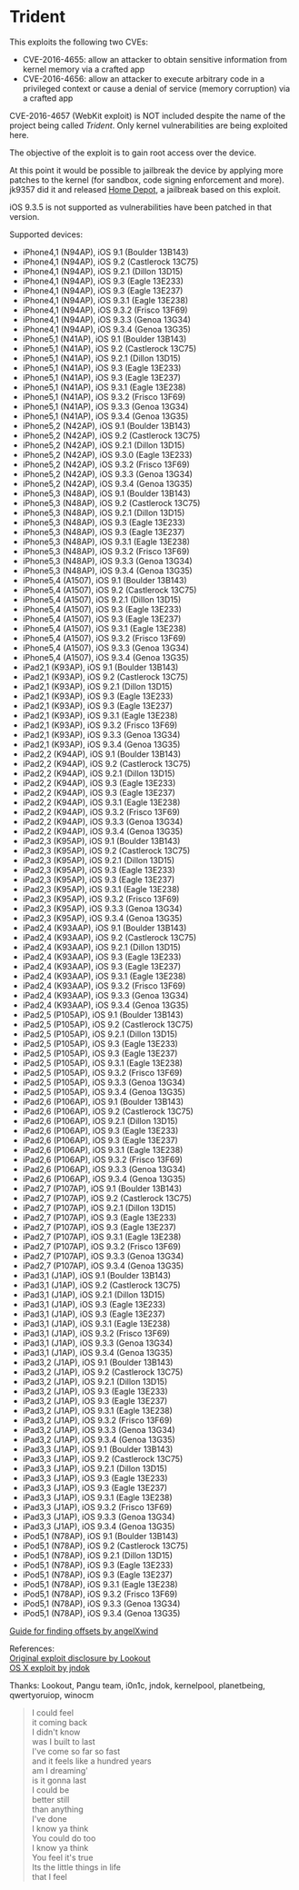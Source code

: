 # Trident

This exploits the following two CVEs:
* CVE-2016-4655: allow an attacker to obtain sensitive information from kernel memory via a crafted app
* CVE-2016-4656: allow an attacker to execute arbitrary code in a privileged context or cause a denial of service (memory corruption) via a crafted app

CVE-2016-4657 (WebKit exploit) is NOT included despite the name of the project being called *Trident*. Only kernel vulnerabilities are being exploited here.

The objective of the exploit is to gain root access over the device.

At this point it would be possible to jailbreak the device by applying more patches to the kernel (for sandbox, code signing enforcement and more). jk9357 did it and released [Home Depot](http://wall.supplies), a jailbreak based on this exploit.

iOS 9.3.5 is not supported as vulnerabilities have been patched in that version.

Supported devices:
* iPhone4,1 (N94AP), iOS 9.1 (Boulder 13B143)
* iPhone4,1 (N94AP), iOS 9.2 (Castlerock 13C75)
* iPhone4,1 (N94AP), iOS 9.2.1 (Dillon 13D15)
* iPhone4,1 (N94AP), iOS 9.3 (Eagle 13E233)
* iPhone4,1 (N94AP), iOS 9.3 (Eagle 13E237)
* iPhone4,1 (N94AP), iOS 9.3.1 (Eagle 13E238)
* iPhone4,1 (N94AP), iOS 9.3.2 (Frisco 13F69)
* iPhone4,1 (N94AP), iOS 9.3.3 (Genoa 13G34)
* iPhone4,1 (N94AP), iOS 9.3.4 (Genoa 13G35)
* iPhone5,1 (N41AP), iOS 9.1 (Boulder 13B143)
* iPhone5,1 (N41AP), iOS 9.2 (Castlerock 13C75)
* iPhone5,1 (N41AP), iOS 9.2.1 (Dillon 13D15)
* iPhone5,1 (N41AP), iOS 9.3 (Eagle 13E233)
* iPhone5,1 (N41AP), iOS 9.3 (Eagle 13E237)
* iPhone5,1 (N41AP), iOS 9.3.1 (Eagle 13E238)
* iPhone5,1 (N41AP), iOS 9.3.2 (Frisco 13F69)
* iPhone5,1 (N41AP), iOS 9.3.3 (Genoa 13G34)
* iPhone5,1 (N41AP), iOS 9.3.4 (Genoa 13G35)
* iPhone5,2 (N42AP), iOS 9.1 (Boulder 13B143)
* iPhone5,2 (N42AP), iOS 9.2 (Castlerock 13C75)
* iPhone5,2 (N42AP), iOS 9.2.1 (Dillon 13D15)
* iPhone5,2 (N42AP), iOS 9.3.0 (Eagle 13E233)
* iPhone5,2 (N42AP), iOS 9.3.2 (Frisco 13F69)
* iPhone5,2 (N42AP), iOS 9.3.3 (Genoa 13G34)
* iPhone5,2 (N42AP), iOS 9.3.4 (Genoa 13G35)
* iPhone5,3 (N48AP), iOS 9.1 (Boulder 13B143)
* iPhone5,3 (N48AP), iOS 9.2 (Castlerock 13C75)
* iPhone5,3 (N48AP), iOS 9.2.1 (Dillon 13D15)
* iPhone5,3 (N48AP), iOS 9.3 (Eagle 13E233)
* iPhone5,3 (N48AP), iOS 9.3 (Eagle 13E237)
* iPhone5,3 (N48AP), iOS 9.3.1 (Eagle 13E238)
* iPhone5,3 (N48AP), iOS 9.3.2 (Frisco 13F69)
* iPhone5,3 (N48AP), iOS 9.3.3 (Genoa 13G34)
* iPhone5,3 (N48AP), iOS 9.3.4 (Genoa 13G35)
* iPhone5,4 (A1507), iOS 9.1 (Boulder 13B143)
* iPhone5,4 (A1507), iOS 9.2 (Castlerock 13C75)
* iPhone5,4 (A1507), iOS 9.2.1 (Dillon 13D15)
* iPhone5,4 (A1507), iOS 9.3 (Eagle 13E233)
* iPhone5,4 (A1507), iOS 9.3 (Eagle 13E237)
* iPhone5,4 (A1507), iOS 9.3.1 (Eagle 13E238)
* iPhone5,4 (A1507), iOS 9.3.2 (Frisco 13F69)
* iPhone5,4 (A1507), iOS 9.3.3 (Genoa 13G34)
* iPhone5,4 (A1507), iOS 9.3.4 (Genoa 13G35)
* iPad2,1 (K93AP), iOS 9.1 (Boulder 13B143)
* iPad2,1 (K93AP), iOS 9.2 (Castlerock 13C75)
* iPad2,1 (K93AP), iOS 9.2.1 (Dillon 13D15)
* iPad2,1 (K93AP), iOS 9.3 (Eagle 13E233)
* iPad2,1 (K93AP), iOS 9.3 (Eagle 13E237)
* iPad2,1 (K93AP), iOS 9.3.1 (Eagle 13E238)
* iPad2,1 (K93AP), iOS 9.3.2 (Frisco 13F69)
* iPad2,1 (K93AP), iOS 9.3.3 (Genoa 13G34)
* iPad2,1 (K93AP), iOS 9.3.4 (Genoa 13G35)
* iPad2,2 (K94AP), iOS 9.1 (Boulder 13B143)
* iPad2,2 (K94AP), iOS 9.2 (Castlerock 13C75)
* iPad2,2 (K94AP), iOS 9.2.1 (Dillon 13D15)
* iPad2,2 (K94AP), iOS 9.3 (Eagle 13E233)
* iPad2,2 (K94AP), iOS 9.3 (Eagle 13E237)
* iPad2,2 (K94AP), iOS 9.3.1 (Eagle 13E238)
* iPad2,2 (K94AP), iOS 9.3.2 (Frisco 13F69)
* iPad2,2 (K94AP), iOS 9.3.3 (Genoa 13G34)
* iPad2,2 (K94AP), iOS 9.3.4 (Genoa 13G35)
* iPad2,3 (K95AP), iOS 9.1 (Boulder 13B143)
* iPad2,3 (K95AP), iOS 9.2 (Castlerock 13C75)
* iPad2,3 (K95AP), iOS 9.2.1 (Dillon 13D15)
* iPad2,3 (K95AP), iOS 9.3 (Eagle 13E233)
* iPad2,3 (K95AP), iOS 9.3 (Eagle 13E237)
* iPad2,3 (K95AP), iOS 9.3.1 (Eagle 13E238)
* iPad2,3 (K95AP), iOS 9.3.2 (Frisco 13F69)
* iPad2,3 (K95AP), iOS 9.3.3 (Genoa 13G34)
* iPad2,3 (K95AP), iOS 9.3.4 (Genoa 13G35)
* iPad2,4 (K93AAP), iOS 9.1 (Boulder 13B143)
* iPad2,4 (K93AAP), iOS 9.2 (Castlerock 13C75)
* iPad2,4 (K93AAP), iOS 9.2.1 (Dillon 13D15)
* iPad2,4 (K93AAP), iOS 9.3 (Eagle 13E233)
* iPad2,4 (K93AAP), iOS 9.3 (Eagle 13E237)
* iPad2,4 (K93AAP), iOS 9.3.1 (Eagle 13E238)
* iPad2,4 (K93AAP), iOS 9.3.2 (Frisco 13F69)
* iPad2,4 (K93AAP), iOS 9.3.3 (Genoa 13G34)
* iPad2,4 (K93AAP), iOS 9.3.4 (Genoa 13G35)
* iPad2,5 (P105AP), iOS 9.1 (Boulder 13B143)
* iPad2,5 (P105AP), iOS 9.2 (Castlerock 13C75)
* iPad2,5 (P105AP), iOS 9.2.1 (Dillon 13D15)
* iPad2,5 (P105AP), iOS 9.3 (Eagle 13E233)
* iPad2,5 (P105AP), iOS 9.3 (Eagle 13E237)
* iPad2,5 (P105AP), iOS 9.3.1 (Eagle 13E238)
* iPad2,5 (P105AP), iOS 9.3.2 (Frisco 13F69)
* iPad2,5 (P105AP), iOS 9.3.3 (Genoa 13G34)
* iPad2,5 (P105AP), iOS 9.3.4 (Genoa 13G35)
* iPad2,6 (P106AP), iOS 9.1 (Boulder 13B143)
* iPad2,6 (P106AP), iOS 9.2 (Castlerock 13C75)
* iPad2,6 (P106AP), iOS 9.2.1 (Dillon 13D15)
* iPad2,6 (P106AP), iOS 9.3 (Eagle 13E233)
* iPad2,6 (P106AP), iOS 9.3 (Eagle 13E237)
* iPad2,6 (P106AP), iOS 9.3.1 (Eagle 13E238)
* iPad2,6 (P106AP), iOS 9.3.2 (Frisco 13F69)
* iPad2,6 (P106AP), iOS 9.3.3 (Genoa 13G34)
* iPad2,6 (P106AP), iOS 9.3.4 (Genoa 13G35)
* iPad2,7 (P107AP), iOS 9.1 (Boulder 13B143)
* iPad2,7 (P107AP), iOS 9.2 (Castlerock 13C75)
* iPad2,7 (P107AP), iOS 9.2.1 (Dillon 13D15)
* iPad2,7 (P107AP), iOS 9.3 (Eagle 13E233)
* iPad2,7 (P107AP), iOS 9.3 (Eagle 13E237)
* iPad2,7 (P107AP), iOS 9.3.1 (Eagle 13E238)
* iPad2,7 (P107AP), iOS 9.3.2 (Frisco 13F69)
* iPad2,7 (P107AP), iOS 9.3.3 (Genoa 13G34)
* iPad2,7 (P107AP), iOS 9.3.4 (Genoa 13G35)
* iPad3,1 (J1AP), iOS 9.1 (Boulder 13B143)
* iPad3,1 (J1AP), iOS 9.2 (Castlerock 13C75)
* iPad3,1 (J1AP), iOS 9.2.1 (Dillon 13D15)
* iPad3,1 (J1AP), iOS 9.3 (Eagle 13E233)
* iPad3,1 (J1AP), iOS 9.3 (Eagle 13E237)
* iPad3,1 (J1AP), iOS 9.3.1 (Eagle 13E238)
* iPad3,1 (J1AP), iOS 9.3.2 (Frisco 13F69)
* iPad3,1 (J1AP), iOS 9.3.3 (Genoa 13G34)
* iPad3,1 (J1AP), iOS 9.3.4 (Genoa 13G35)
* iPad3,2 (J1AP), iOS 9.1 (Boulder 13B143)
* iPad3,2 (J1AP), iOS 9.2 (Castlerock 13C75)
* iPad3,2 (J1AP), iOS 9.2.1 (Dillon 13D15)
* iPad3,2 (J1AP), iOS 9.3 (Eagle 13E233)
* iPad3,2 (J1AP), iOS 9.3 (Eagle 13E237)
* iPad3,2 (J1AP), iOS 9.3.1 (Eagle 13E238)
* iPad3,2 (J1AP), iOS 9.3.2 (Frisco 13F69)
* iPad3,2 (J1AP), iOS 9.3.3 (Genoa 13G34)
* iPad3,2 (J1AP), iOS 9.3.4 (Genoa 13G35)
* iPad3,3 (J1AP), iOS 9.1 (Boulder 13B143)
* iPad3,3 (J1AP), iOS 9.2 (Castlerock 13C75)
* iPad3,3 (J1AP), iOS 9.2.1 (Dillon 13D15)
* iPad3,3 (J1AP), iOS 9.3 (Eagle 13E233)
* iPad3,3 (J1AP), iOS 9.3 (Eagle 13E237)
* iPad3,3 (J1AP), iOS 9.3.1 (Eagle 13E238)
* iPad3,3 (J1AP), iOS 9.3.2 (Frisco 13F69)
* iPad3,3 (J1AP), iOS 9.3.3 (Genoa 13G34)
* iPad3,3 (J1AP), iOS 9.3.4 (Genoa 13G35)
* iPod5,1 (N78AP), iOS 9.1 (Boulder 13B143)
* iPod5,1 (N78AP), iOS 9.2 (Castlerock 13C75)
* iPod5,1 (N78AP), iOS 9.2.1 (Dillon 13D15)
* iPod5,1 (N78AP), iOS 9.3 (Eagle 13E233)
* iPod5,1 (N78AP), iOS 9.3 (Eagle 13E237)
* iPod5,1 (N78AP), iOS 9.3.1 (Eagle 13E238)
* iPod5,1 (N78AP), iOS 9.3.2 (Frisco 13F69)
* iPod5,1 (N78AP), iOS 9.3.3 (Genoa 13G34)
* iPod5,1 (N78AP), iOS 9.3.4 (Genoa 13G35)

[Guide for finding offsets by angelXwind](https://angelxwind.net/?page/trident-address-tutorial)

References:  
[Original exploit disclosure by Lookout](http://info.lookout.com/rs/051-ESQ-475/images/lookout-pegasus-technical-analysis.pdf)  
[OS X exploit by jndok](https://jndok.github.io/2016/10/04/pegasus-writeup/)

Thanks: Lookout, Pangu team, i0n1c, jndok, kernelpool, planetbeing, qwertyoruiop, winocm
  
> I could feel  
> it coming back  
> I didn't know  
> was I built to last  
> I've come so far so fast  
> and it feels like a hundred years  
> am I dreaming'  
> is it gonna last  
> I could be  
> better still  
> than anything  
> I've done  
> I know ya think  
> You could do too  
> I know ya think  
> You feel it's true  
> Its the little things in life  
> that I feel
